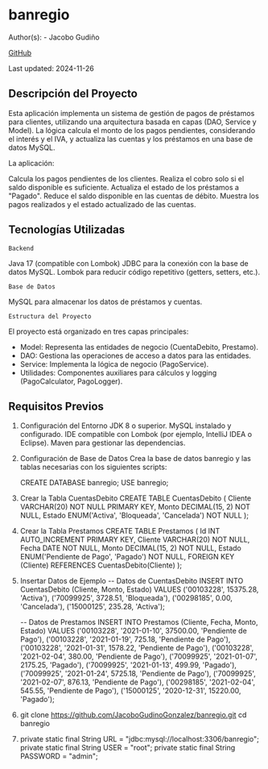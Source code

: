 # banregio

Author(s): - Jacobo Gudiño

[GitHub](https://github.com/JacoboGudinoGonzalez/banregio.git)

Last updated: 2024-11-26

## Descripción del Proyecto

Esta aplicación implementa un sistema de gestión de pagos de préstamos para clientes, utilizando una arquitectura basada en capas (DAO, Service y Model). La lógica calcula el monto de los pagos pendientes, considerando el interés y el IVA, y actualiza las cuentas y los préstamos en una base de datos MySQL.

La aplicación:

Calcula los pagos pendientes de los clientes.
Realiza el cobro solo si el saldo disponible es suficiente.
Actualiza el estado de los préstamos a "Pagado".
Reduce el saldo disponible en las cuentas de débito.
Muestra los pagos realizados y el estado actualizado de las cuentas.

## Tecnologías Utilizadas

    Backend
Java 17 (compatible con Lombok)
JDBC para la conexión con la base de datos MySQL.
Lombok para reducir código repetitivo (getters, setters, etc.).

    Base de Datos
MySQL para almacenar los datos de préstamos y cuentas.

    Estructura del Proyecto

El proyecto está organizado en tres capas principales:

- Model: Representa las entidades de negocio (CuentaDebito, Prestamo).
- DAO: Gestiona las operaciones de acceso a datos para las entidades.
- Service: Implementa la lógica de negocio (PagoService).
- Utilidades: Componentes auxiliares para cálculos y logging (PagoCalculator, PagoLogger).


## Requisitos Previos
1. Configuración del Entorno
   JDK 8 o superior.
   MySQL instalado y configurado.
   IDE compatible con Lombok (por ejemplo, IntelliJ IDEA o Eclipse).
   Maven para gestionar las dependencias.

2. Configuración de Base de Datos
   Crea la base de datos banregio y las tablas necesarias con los siguientes scripts:
   
    CREATE DATABASE banregio;
    USE banregio;

3. Crear la Tabla CuentasDebito
   CREATE TABLE CuentasDebito (
   Cliente VARCHAR(20) NOT NULL PRIMARY KEY,
   Monto DECIMAL(15, 2) NOT NULL,
   Estado ENUM('Activa', 'Bloqueada', 'Cancelada') NOT NULL
   );
4. Crear la Tabla Prestamos
   CREATE TABLE Prestamos (
   Id INT AUTO_INCREMENT PRIMARY KEY,
   Cliente VARCHAR(20) NOT NULL,
   Fecha DATE NOT NULL,
   Monto DECIMAL(15, 2) NOT NULL,
   Estado ENUM('Pendiente de Pago', 'Pagado') NOT NULL,
   FOREIGN KEY (Cliente) REFERENCES CuentasDebito(Cliente)
   );
5. Insertar Datos de Ejemplo
   -- Datos de CuentasDebito
   INSERT INTO CuentasDebito (Cliente, Monto, Estado)
   VALUES
   ('00103228', 15375.28, 'Activa'),
   ('70099925', 3728.51, 'Bloqueada'),
   ('00298185', 0.00, 'Cancelada'),
   ('15000125', 235.28, 'Activa');

    -- Datos de Prestamos
    INSERT INTO Prestamos (Cliente, Fecha, Monto, Estado)
    VALUES
    ('00103228', '2021-01-10', 37500.00, 'Pendiente de Pago'),
    ('00103228', '2021-01-19', 725.18, 'Pendiente de Pago'),
    ('00103228', '2021-01-31', 1578.22, 'Pendiente de Pago'),
    ('00103228', '2021-02-04', 380.00, 'Pendiente de Pago'),
    ('70099925', '2021-01-07', 2175.25, 'Pagado'),
    ('70099925', '2021-01-13', 499.99, 'Pagado'),
    ('70099925', '2021-01-24', 5725.18, 'Pendiente de Pago'),
    ('70099925', '2021-02-07', 876.13, 'Pendiente de Pago'),
    ('00298185', '2021-02-04', 545.55, 'Pendiente de Pago'),
    ('15000125', '2020-12-31', 15220.00, 'Pagado');
6. git clone https://github.com/JacoboGudinoGonzalez/banregio.git
   cd banregio
7. private static final String URL = "jdbc:mysql://localhost:3306/banregio";
   private static final String USER = "root";
   private static final String PASSWORD = "admin";
